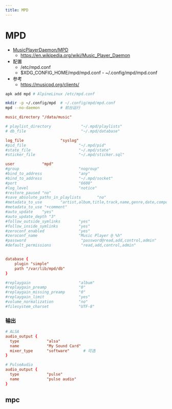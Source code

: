 ```yaml
---
title: MPD
---
```


# MPD

- [MusicPlayerDaemon/MPD](https://github.com/MusicPlayerDaemon/MPD)
  - https://en.wikipedia.org/wiki/Music_Player_Daemon
- 配置
  - /etc/mpd.conf
  - $XDG_CONFIG_HOME/mpd/mpd.conf - ~/.config/mpd/mpd.conf
- 参考
  - https://musicpd.org/clients/

```bash
apk add mpd # AlpineLinux /etc/mpd.conf

mkdir -p ~/.config/mpd  # ~/.config/mpd/mpd.conf
mpd --no-daemon         # 前台运行

```

```conf title="mpd.conf"
music_directory "/data/music"

# playlist_directory             "~/.mpd/playlists"
# db_file                        "~/.mpd/database"

log_file                "syslog"
#pid_file                       "~/.mpd/pid"
#state_file                     "~/.mpd/state"
#sticker_file                   "~/.mpd/sticker.sql"

user            "mpd"
#group                          "nogroup"
#bind_to_address                "any"
#bind_to_address                "~/.mpd/socket"
#port                           "6600"
#log_level                      "notice"
#restore_paused "no"
#save_absolute_paths_in_playlists       "no"
#metadata_to_use        "artist,album,title,track,name,genre,date,composer,performer,disc"
#metadata_to_use "+comment"
#auto_update    "yes"
#auto_update_depth "3"
#follow_outside_symlinks        "yes"
#follow_inside_symlinks         "yes"
#zeroconf_enabled               "yes"
#zeroconf_name                  "Music Player @ %h"
#password                        "password@read,add,control,admin"
#default_permissions             "read,add,control,admin"


database {
    plugin "simple"
    path "/var/lib/mpd/db"
}

#replaygain                     "album"
#replaygain_preamp              "0"
#replaygain_missing_preamp      "0"
#replaygain_limit               "yes"
#volume_normalization           "no"
#filesystem_charset             "UTF-8"
```

### 输出

```conf
# ALSA
audio_output {
  type            "alsa"
  name            "My Sound Card"
  mixer_type      "software"      # 可选
}

# PulseAudio
audio_output {
  type            "pulse"
  name            "pulse audio"
}
```

## mpc
